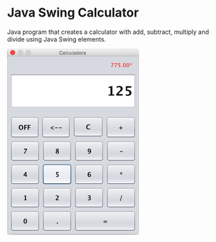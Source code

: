 # Java Swing Calculator

Java program that creates a calculator with add, subtract, multiply and divide using Java Swing elements.

![alt tag](dist/calc.png)
